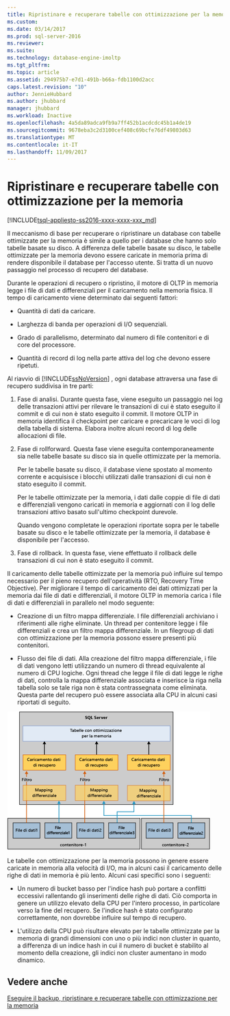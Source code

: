 ```yaml
---
title: Ripristinare e recuperare tabelle con ottimizzazione per la memoria | Microsoft Docs
ms.custom: 
ms.date: 03/14/2017
ms.prod: sql-server-2016
ms.reviewer: 
ms.suite: 
ms.technology: database-engine-imoltp
ms.tgt_pltfrm: 
ms.topic: article
ms.assetid: 294975b7-e7d1-491b-b66a-fdb1100d2acc
caps.latest.revision: "10"
author: JennieHubbard
ms.author: jhubbard
manager: jhubbard
ms.workload: Inactive
ms.openlocfilehash: 4a5da89adca9fb9a7ff452b1acdcdc45b1a4de19
ms.sourcegitcommit: 9678eba3c2d3100cef408c69bcfe76df49803d63
ms.translationtype: MT
ms.contentlocale: it-IT
ms.lasthandoff: 11/09/2017
---
```

# <a name="restore-and-recovery-of-memory-optimized-tables"></a>Ripristinare e recuperare tabelle con ottimizzazione per la memoria
[!INCLUDE[tsql-appliesto-ss2016-xxxx-xxxx-xxx_md](../../includes/tsql-appliesto-ss2016-xxxx-xxxx-xxx-md.md)]

  Il meccanismo di base per recuperare o ripristinare un database con tabelle ottimizzate per la memoria è simile a quello per i database che hanno solo tabelle basate su disco. A differenza delle tabelle basate su disco, le tabelle ottimizzate per la memoria devono essere caricate in memoria prima di rendere disponibile il database per l'accesso utente. Si tratta di un nuovo passaggio nel processo di recupero del database.  
  
 Durante le operazioni di recupero o ripristino, il motore di OLTP in memoria legge i file di dati e differenziali per il caricamento nella memoria fisica. Il tempo di caricamento viene determinato dai seguenti fattori:  
  
-   Quantità di dati da caricare.  
  
-   Larghezza di banda per operazioni di I/O sequenziali.  
  
-   Grado di parallelismo, determinato dal numero di file contenitori e di core del processore.  
  
-   Quantità di record di log nella parte attiva del log che devono essere ripetuti.  
  
 Al riavvio di [!INCLUDE[ssNoVersion](../../includes/ssnoversion-md.md)] , ogni database attraversa una fase di recupero suddivisa in tre parti:  
  
1.  Fase di analisi. Durante questa fase, viene eseguito un passaggio nei log delle transazioni attivi per rilevare le transazioni di cui è stato eseguito il commit e di cui non è stato eseguito il commit. Il motore OLTP in memoria identifica il checkpoint per caricare e precaricare le voci di log della tabella di sistema. Elabora inoltre alcuni record di log delle allocazioni di file.  
  
2.  Fase di rollforward. Questa fase viene eseguita contemporaneamente sia nelle tabelle basate su disco sia in quelle ottimizzate per la memoria.  
  
     Per le tabelle basate su disco, il database viene spostato al momento corrente e acquisisce i blocchi utilizzati dalle transazioni di cui non è stato eseguito il commit.  
  
     Per le tabelle ottimizzate per la memoria, i dati dalle coppie di file di dati e differenziali vengono caricati in memoria e aggiornati con il log delle transazioni attivo basato sull'ultimo checkpoint durevole.  
  
     Quando vengono completate le operazioni riportate sopra per le tabelle basate su disco e le tabelle ottimizzate per la memoria, il database è disponibile per l'accesso.  
  
3.  Fase di rollback. In questa fase, viene effettuato il rollback delle transazioni di cui non è stato eseguito il commit.  
  
 Il caricamento delle tabelle ottimizzate per la memoria può influire sul tempo necessario per il pieno recupero dell'operatività (RTO, Recovery Time Objective). Per migliorare il tempo di caricamento dei dati ottimizzati per la memoria dai file di dati e differenziali, il motore OLTP in memoria carica i file di dati e differenziali in parallelo nel modo seguente:  
  
-   Creazione di un filtro mappa differenziale. I file differenziali archiviano i riferimenti alle righe eliminate. Un thread per contenitore legge i file differenziali e crea un filtro mappa differenziale. In un filegroup di dati con ottimizzazione per la memoria possono essere presenti più contenitori.  
  
-   Flusso dei file di dati.  Alla creazione del filtro mappa differenziale, i file di dati vengono letti utilizzando un numero di thread equivalente al numero di CPU logiche. Ogni thread che legge il file di dati legge le righe di dati, controlla la mappa differenziale associata e inserisce la riga nella tabella solo se tale riga non è stata contrassegnata come eliminata. Questa parte del recupero può essere associata alla CPU in alcuni casi riportati di seguito.  
  
 ![Tabelle con ottimizzazione per la memoria.](../../relational-databases/in-memory-oltp/media/memory-optimized-tables.gif "Tabelle con ottimizzazione per la memoria.")  
  
 Le tabelle con ottimizzazione per la memoria possono in genere essere caricate in memoria alla velocità di I/O, ma in alcuni casi il caricamento delle righe di dati in memoria è più lento. Alcuni casi specifici sono i seguenti:  
  
-   Un numero di bucket basso per l'indice hash può portare a conflitti eccessivi rallentando gli inserimenti delle righe di dati. Ciò comporta in genere un utilizzo elevato della CPU per l'intero processo, in particolare verso la fine del recupero. Se l'indice hash è stato configurato correttamente, non dovrebbe influire sul tempo di recupero.  
  
-   L'utilizzo della CPU può risultare elevato per le tabelle ottimizzate per la memoria di grandi dimensioni con uno o più indici non cluster in quanto, a differenza di un indice hash in cui il numero di bucket è stabilito al momento della creazione, gli indici non cluster aumentano in modo dinamico.  
  
## <a name="see-also"></a>Vedere anche  
 [Eseguire il backup, ripristinare e recuperare tabelle con ottimizzazione per la memoria](http://msdn.microsoft.com/library/3f083347-0fbb-4b19-a6fb-1818d545e281)  
  
  
